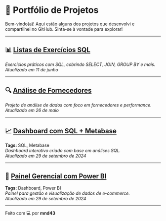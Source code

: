 # 🚀 Portfólio de Projetos
Bem-vindo(a)! Aqui estão alguns dos projetos que desenvolvi e compartilhei no GitHub. Sinta-se à vontade para explorar!

---

## 📊 [Listas de Exercícios SQL](https://github.com/mnd43/Listas_exerc-cios_SQL)
*Exercícios práticos com SQL, cobrindo SELECT, JOIN, GROUP BY e mais.*  
*Atualizado em 11 de junho*

---

## 🔍 [Análise de Fornecedores](https://github.com/mnd43/Analise-de-Fornecedores)
*Projeto de análise de dados com foco em fornecedores e performance.*  
*Atualizado em 26 de maio*

---

## 📈 [Dashboard com SQL + Metabase](https://github.com/mnd43/Construcao-de-dashboard-e-apresentacao-a-partir-de-analises-com-SQL)
**Tags:** SQL, Metabase  
*Dashboard interativo criado com base em análises SQL.*  
*Atualizado em 29 de setembro de 2024*

---

## 🛒 [Painel Gerencial com Power BI](https://github.com/mnd43/Painel-gerencial-de-e-commerce-utilizando-Power-BI)
**Tags:** Dashboard, Power BI  
*Painel para gestão e visualização de dados de e-commerce.*  
*Atualizado em 29 de setembro de 2024*

---

Feito com 💻 por **mnd43**


